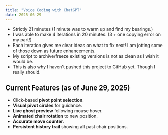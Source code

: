 ```yaml
---
title: "Voice Coding with ChatGPT"
date: 2025-06-29
---
```


- Strictly 21 minutes (1 minute was to warm up and find my bearings.)
- I was able to make 4 iterations in 20 minutes. (3 + one copying error on my part!)
- Each iteration gives me clear ideas on what to fix next! I am jotting some of those down as future enhancements.
- My script to archive/freeze existing versions is not as clean as I wish it would be. 
- This is also why I haven't pushed this project to GitHub yet. Though I really should.

## Current Features (as of June 29, 2025)

- Click-based **pivot point selection**.
- **Visual pivot circles** for guidance.
- **Live ghost preview** following mouse hover.
- **Animated chair rotation** to new position.
- **Accurate move counter**.
- **Persistent history trail** showing all past chair positions.

